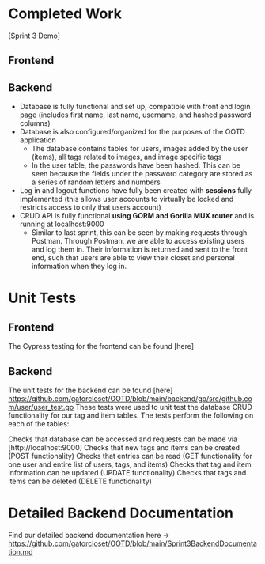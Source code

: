 # Completed Work

[Sprint 3 Demo]

## Frontend

## Backend
- Database is fully functional and set up, compatible with front end login page (includes first name, last name, username, and hashed password columns)
- Database is also configured/organized for the purposes of the OOTD application
  - The database contains tables for users, images added by the user (items), all tags related to images, and image specific tags
  - In the user table, the passwords have been hashed. This can be seen because the fields under the password category are stored as a series of random letters and numbers
- Log in and logout functions have fully been created with **sessions** fully implemented (this allows user accounts to virtually be locked and restricts access to only that users account)
- CRUD API is fully functional **using GORM and Gorilla MUX router** and is running at localhost:9000
  - Similar to last sprint, this can be seen by making requests through Postman. Through Postman, we are able to access existing users and log them in. Their information is returned and sent to the front end, such that users are able to view their closet and personal information when they log in.

# Unit Tests

## Frontend
The Cypress testing for the frontend can be found [here]

## Backend
The unit tests for the backend can be found [here] https://github.com/gatorcloset/OOTD/blob/main/backend/go/src/github.com/user/user_test.go
These tests were used to unit test the database CRUD functionality for our tag and item tables. The tests perform the following on each of the tables:

Checks that database can be accessed and requests can be made via [http://localhost:9000]
Checks that new tags and items can be created (POST functionality)
Checks that entries can be read (GET functionality for one user and entire list of users, tags, and items)
Checks that tag and item information can be updated (UPDATE functionality)
Checks that tags and items can be deleted (DELETE functionality)

# Detailed Backend Documentation
Find our detailed backend documentation here -> https://github.com/gatorcloset/OOTD/blob/main/Sprint3BackendDocumentation.md
